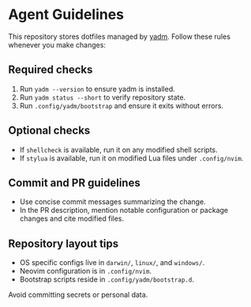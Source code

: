 # Agent Guidelines

This repository stores dotfiles managed by [yadm](https://yadm.io).
Follow these rules whenever you make changes:

## Required checks
1. Run `yadm --version` to ensure yadm is installed.
2. Run `yadm status --short` to verify repository state.
3. Run `.config/yadm/bootstrap` and ensure it exits without errors.

## Optional checks
- If `shellcheck` is available, run it on any modified shell scripts.
- If `stylua` is available, run it on modified Lua files under `.config/nvim`.

## Commit and PR guidelines
- Use concise commit messages summarizing the change.
- In the PR description, mention notable configuration or package changes and cite modified files.

## Repository layout tips
- OS specific configs live in `darwin/`, `linux/`, and `windows/`.
- Neovim configuration is in `.config/nvim`.
- Bootstrap scripts reside in `.config/yadm/bootstrap.d`.

Avoid committing secrets or personal data.
